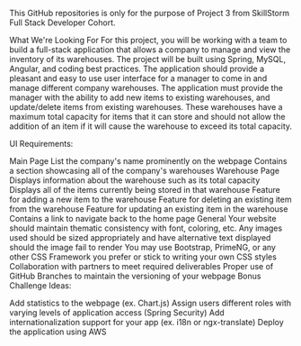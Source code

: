 This GitHub repositories is only for the purpose of Project 3 from SkillStorm Full Stack Developer Cohort. 



What We're Looking For
For this project, you will be working with a team to build a full-stack application that allows a company to manage and view the inventory of its warehouses. The project will be built using Spring, MySQL, Angular, and coding best practices. The application should provide a pleasant and easy to use user interface for a manager to come in and manage different company warehouses. The application must provide the manager with the ability to add new items to existing warehouses, and update/delete items from existing warehouses. These warehouses have a maximum total capacity for items that it can store and should not allow the addition of an item if it will cause the warehouse to exceed its total capacity.

UI Requirements:

Main Page
List the company's name prominently on the webpage
Contains a section showcasing all of the company's warehouses
Warehouse Page
Displays information about the warehouse such as its total capacity
Displays all of the items currently being stored in that warehouse
Feature for adding a new item to the warehouse
Feature for deleting an existing item from the warehouse
Feature for updating an existing item in the warehouse
Contains a link to navigate back to the home page
General
Your website should maintain thematic consistency with font, coloring, etc.
Any images used should be sized appropriately and have alternative text displayed should the image fail to render
You may use Bootstrap, PrimeNG, or any other CSS Framework you prefer or stick to writing your own CSS styles
Collaboration with partners to meet required deliverables
Proper use of GitHub Branches to maintain the versioning of your webpage
Bonus Challenge Ideas:

Add statistics to the webpage (ex. Chart.js)
Assign users different roles with varying levels of application access (Spring Security)
Add internationalization support for your app (ex. i18n or ngx-translate)
Deploy the application using AWS
